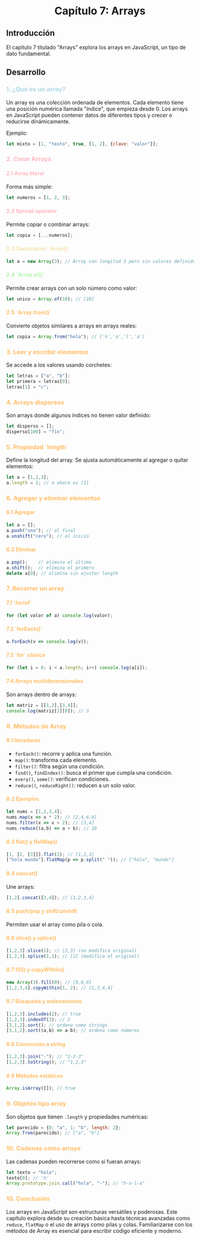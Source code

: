 <center><h1>Capítulo 7: Arrays</h1></center>

## Introducción
El capítulo 7 titulado "Arrays" explora los arrays en JavaScript, un tipo de dato fundamental. 

## Desarrollo
<h3 style="color:lightblue">1. ¿Qué es un array?</h3>

Un array es una colección ordenada de elementos. Cada elemento tiene una posición numérica llamada "índice", que empieza desde 0. Los arrays en JavaScript pueden contener datos de diferentes tipos y crecer o reducirse dinámicamente.

Ejemplo:

```js
let mixto = [1, "texto", true, [1, 2], {clave: "valor"}];
```

<h3 style="color:lightpink">2. Crear Arrays</h3>

<h4 style="color:lightpink">2.1 Array literal</h4>

Forma más simple:
```js
let numeros = [1, 2, 3];
```

<h4 style="color:lightpink">2.2 Spread operator</h4>

Permite copiar o combinar arrays:
```js
let copia = [...numeros];
```

<h4 style="color:#f5e1ab">2.3 Constructor `Array()`</h4>

```js
let a = new Array(3); // Array con longitud 3 pero sin valores definidos
```

<h4 style="color:#b0f5ab">2.4 `Array.of()`</h4>

Permite crear arrays con un solo número como valor:

```js
let unico = Array.of(10); // [10]
```

<h4 style="color:#ffbe69">2.5 `Array.from()`</h4>

Convierte objetos similares a arrays en arrays reales:

```js
let copia = Array.from("hola"); // ['h','o','l','a']
```

<h3 style="color:#ffbe69">3. Leer y escribir elementos</h3>

Se accede a los valores usando corchetes:

```js
let letras = ["a", "b"];
let primera = letras[0];
letras[1] = "c";
```

<h3 style="color:#ffbe69">4. Arrays dispersos</h3>

Son arrays donde algunos índices no tienen valor definido:

```js
let disperso = [];
disperso[100] = "fin";
```

<h3 style="color:#ffbe69">5. Propiedad `length`</h3>

Define la longitud del array. Se ajusta automáticamente al agregar o quitar elementos:

```js
let a = [1,2,3];
a.length = 1; // a ahora es [1]
```

<h3 style="color:#ffbe69">6. Agregar y eliminar elementos</h3>

<h4 style="color:#ffbe69">6.1 Agregar</h4>

```js
let a = [];
a.push("uno"); // al final
a.unshift("cero"); // al inicio
```

<h4 style="color:#ffbe69">6.2 Eliminar</h4>

```js
a.pop();    // elimina el último
a.shift();  // elimina el primero
delete a[0]; // elimina sin ajustar length
```

<h3 style="color:#ffbe69">7. Recorrer un array</h3>

<h4 style="color:#ffbe69">7.1 `for/of`</h4>

```js
for (let valor of a) console.log(valor);
```

<h4 style="color:#ffbe69">7.2 `forEach()`</h4>

```js
a.forEach(v => console.log(v));
```

<h4 style="color:#ffbe69">7.3 `for` clásico</h4>

```js
for (let i = 0; i < a.length; i++) console.log(a[i]);
```

<h4 style="color:#ffbe69">7.4 Arrays multidimensionales</h4>

Son arrays dentro de arrays:

```js
let matriz = [[1,2],[3,4]];
console.log(matriz[1][0]); // 3
```

<h3 style="color:#ffbe69">8. Métodos de Array</h3>

<h4 style="color:#ffbe69">8.1 Iteradores</h4>

- `forEach()`: recorre y aplica una función.
- `map()`: transforma cada elemento.
- `filter()`: filtra según una condición.
- `find()`, `findIndex()`: busca el primer que cumpla una condición.
- `every()`, `some()`: verifican condiciones.
- `reduce()`, `reduceRight()`: reducen a un solo valor.

<h4 style="color:#ffbe69">8.2 Ejemplos</h4>

```js
let nums = [1,2,3,4];
nums.map(x => x * 2); // [2,4,6,8]
nums.filter(x => x > 2); // [3,4]
nums.reduce((a,b) => a + b); // 10
```

<h4 style="color:#ffbe69">8.3 flat() y flatMap()</h4>

```js
[1, [2, [3]]].flat(2); // [1,2,3]
["hola mundo"].flatMap(p => p.split(" ")); // ["hola", "mundo"]
```

<h4 style="color:#ffbe69">8.4 concat()</h4>

Une arrays:

```js
[1,2].concat([3,4]); // [1,2,3,4]
```

<h4 style="color:#ffbe69">8.5 push/pop y shift/unshift</h4>

Permiten usar el array como pila o cola.

<h4 style="color:#ffbe69">8.6 slice() y splice()</h4>

```js
[1,2,3].slice(1); // [2,3] (no modifica original)
[1,2,3].splice(1,1); // [2] (modifica el original)
```

<h4 style="color:#ffbe69">8.7 fill() y copyWithin()</h4>

```js
new Array(3).fill(0); // [0,0,0]
[1,2,3,4].copyWithin(1, 2); // [1,3,4,4]
```

<h4 style="color:#ffbe69">8.7 Búsqueda y ordenamiento</h4>

```js
[1,2,3].includes(2); // true
[1,2,3].indexOf(3); // 2
[3,1,2].sort(); // ordena como strings
[3,1,2].sort((a,b) => a-b); // ordena como números
```

<h4 style="color:#ffbe69">8.8 Conversión a string</h4>

```js
[1,2,3].join("-"); // "1-2-3"
[1,2,3].toString(); // "1,2,3"
```

<h4 style="color:#ffbe69">8.9 Métodos estáticos</h4>

```js
Array.isArray([]); // true
```

<h3 style="color:#ffbe69">9. Objetos tipo array</h3>

Son objetos que tienen `.length` y propiedades numéricas:

```js
let parecido = {0: "a", 1: "b", length: 2};
Array.from(parecido); // ["a", "b"]
```

<h3 style="color:#ffbe69">10. Cadenas como arrays</h3>

Las cadenas pueden recorrerse como si fueran arrays:

```js
let texto = "hola";
texto[0]; // 'h'
Array.prototype.join.call("hola", "-"); // "h-o-l-a"
```

<h3 style="color:#ffbe69">10. Conclusión</h3>

Los arrays en JavaScript son estructuras versátiles y poderosas. Este capítulo explora desde su creación básica hasta técnicas avanzadas como `reduce`, `flatMap` o el uso de arrays como pilas y colas. Familiarizarse con los métodos de Array es esencial para escribir código eficiente y moderno.
